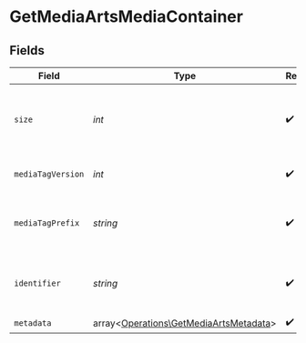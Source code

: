 # GetMediaArtsMediaContainer


## Fields

| Field                                                                                     | Type                                                                                      | Required                                                                                  | Description                                                                               | Example                                                                                   |
| ----------------------------------------------------------------------------------------- | ----------------------------------------------------------------------------------------- | ----------------------------------------------------------------------------------------- | ----------------------------------------------------------------------------------------- | ----------------------------------------------------------------------------------------- |
| `size`                                                                                    | *int*                                                                                     | :heavy_check_mark:                                                                        | Number of media items returned in this response.                                          | 50                                                                                        |
| `mediaTagVersion`                                                                         | *int*                                                                                     | :heavy_check_mark:                                                                        | The version number for media tags.                                                        | 1734362201                                                                                |
| `mediaTagPrefix`                                                                          | *string*                                                                                  | :heavy_check_mark:                                                                        | The prefix used for media tag resource paths.                                             | /system/bundle/media/flags/                                                               |
| `identifier`                                                                              | *string*                                                                                  | :heavy_check_mark:                                                                        | An plugin identifier for the media container.                                             | com.plexapp.plugins.library                                                               |
| `metadata`                                                                                | array<[Operations\GetMediaArtsMetadata](../../Models/Operations/GetMediaArtsMetadata.md)> | :heavy_check_mark:                                                                        | N/A                                                                                       |                                                                                           |